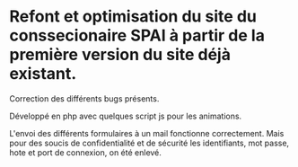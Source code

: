 # Refont et optimisation du site du conssecionaire SPAI à partir de la première version du site déjà existant. 

Correction des différents bugs présents.

Développé en php avec quelques script js pour les animations.

L'envoi des différents formulaires à un mail fonctionne correctement. Mais pour des soucis de confidentialité et de sécurité les identifiants, mot passe, hote et port de connexion, on été enlevé.
